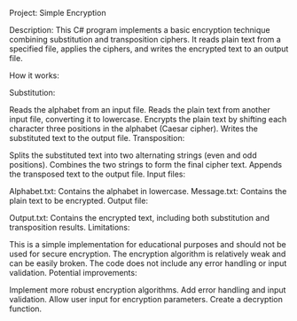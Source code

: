 Project: Simple Encryption

Description:
This C# program implements a basic encryption technique combining substitution and transposition ciphers. It reads plain text from a specified file, applies the ciphers, and writes the encrypted text to an output file.

How it works:

Substitution:

Reads the alphabet from an input file.
Reads the plain text from another input file, converting it to lowercase.
Encrypts the plain text by shifting each character three positions in the alphabet (Caesar cipher).
Writes the substituted text to the output file.
Transposition:

Splits the substituted text into two alternating strings (even and odd positions).
Combines the two strings to form the final cipher text.
Appends the transposed text to the output file.
Input files:

Alphabet.txt: Contains the alphabet in lowercase.
Message.txt: Contains the plain text to be encrypted.
Output file:

Output.txt: Contains the encrypted text, including both substitution and transposition results.
Limitations:

This is a simple implementation for educational purposes and should not be used for secure encryption.
The encryption algorithm is relatively weak and can be easily broken.
The code does not include any error handling or input validation.
Potential improvements:

Implement more robust encryption algorithms.
Add error handling and input validation.
Allow user input for encryption parameters.
Create a decryption function.






